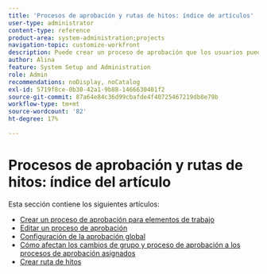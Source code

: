 ```yaml
---
title: 'Procesos de aprobación y rutas de hitos: índice de artículos'
user-type: administrator
content-type: reference
product-area: system-administration;projects
navigation-topic: customize-workfront
description: Puede crear un proceso de aprobación que los usuarios puedan adjuntar a un elemento de trabajo, documento o prueba. También puede crear rutas de hitos que se puedan aplicar a cualquier proyecto del sistema.
author: Alina
feature: System Setup and Administration
role: Admin
recommendations: noDisplay, noCatalog
exl-id: 5719f8ce-0b30-42a1-9b88-1466630401f2
source-git-commit: 87a64e84c36d99cbafde4f40725467219db8e79b
workflow-type: tm+mt
source-wordcount: '82'
ht-degree: 17%

---
```


# Procesos de aprobación y rutas de hitos: índice del artículo

<!--Audited: 08/2025-->

Esta sección contiene los siguientes artículos:

* [Crear un proceso de aprobación para elementos de trabajo](../../../administration-and-setup/customize-workfront/configure-approval-milestone-processes/create-approval-processes.md)
* [Editar un proceso de aprobación](../../../administration-and-setup/customize-workfront/configure-approval-milestone-processes/edit-an-approval-process.md)
* [Configuración de la aprobación global](../../../administration-and-setup/customize-workfront/configure-approval-milestone-processes/establish-approval-settings.md)
* [Cómo afectan los cambios de grupo y proceso de aprobación a los procesos de aprobación asignados](../../../administration-and-setup/customize-workfront/configure-approval-milestone-processes/how-changes-affect-group-approvals.md)
* [Crear ruta de hitos](../../../administration-and-setup/customize-workfront/configure-approval-milestone-processes/create-milestone-path.md)
